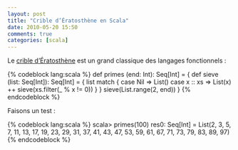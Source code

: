```yaml
---
layout: post
title: "Crible d’Ératosthène en Scala"
date: 2010-05-20 15:50
comments: true
categories: [scala]
---
```


Le [crible d’Ératosthène](http://fr.wikipedia.org/wiki/Crible_d) est un grand classique des langages fonctionnels :

{% codeblock lang:scala %}
def primes (end: Int): Seq[Int] = {
  def sieve (list: Seq[Int]): Seq[Int] = {
    list match {
      case Nil => List()
      case x :: xs => List(x) ++ sieve(xs.filter(_ % x != 0))
    }
  }
  sieve(List.range(2, end))
}
{% endcodeblock %}

Faisons un test :

{% codeblock lang:scala %}
scala> primes(100)
res0: Seq[Int] = List(2, 3, 5, 7, 11, 13, 17, 19, 23, 29, 31, 37, 41, 43, 47, 53, 59, 61, 67, 71, 73, 79, 83, 89, 97)
{% endcodeblock %}
